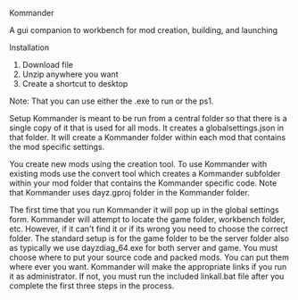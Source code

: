 Kommander

 A gui companion to workbench for mod creation, building, and launching

Installation
1. Download file
2. Unzip anywhere you want
3. Create a shortcut to desktop

Note: That you can use either the .exe to run or the ps1. 

Setup
Kommander is meant to be run from a central folder so that there is a single copy of it that is used for all mods. It creates a globalsettings.json in that folder.  It will create a Kommander folder within each mod that contains the mod specific settings.

You create new mods using the creation tool. To use Kommander with existing mods use the convert tool which creates a Kommander subfolder within your mod folder that contains the Kommander specific code.  Note that Kommander uses dayz.gproj folder in the Kommander folder.

The first time that you run Kommander it will pop up in the global settings form.  Kommander will attempt to locate the game folder, workbench folder, etc.  However, if it can't find it or if its wrong you need to choose the correct folder. The standard setup is for the game folder to be the server folder also as typically we use dayzdiag_64.exe for both server and game.  You must choose where to put your source code and packed mods.  You can put them where ever you want. Kommander will make the appropriate links if you run it as administrator.  If not, you must run the included linkall.bat file after you complete the first three steps in the process.

